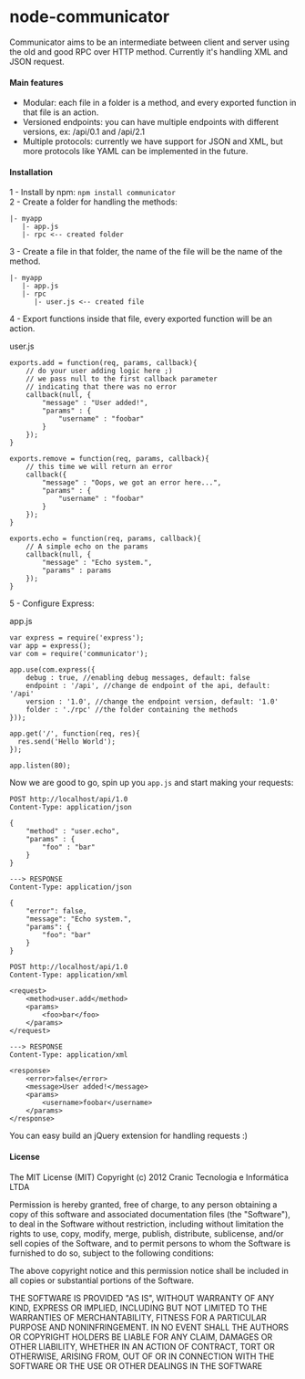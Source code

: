 node-communicator
=================

Communicator aims to be an intermediate between client and server using the old  and good RPC over HTTP method.
Currently it's handling XML and JSON request.

#### Main features

* Modular: each file in a folder is a method, and every exported function in that file is an action.
* Versioned endpoints: you can have multiple endpoints with different versions, ex: /api/0.1 and /api/2.1
* Multiple protocols: currently we have support for JSON and XML, but more protocols like YAML can be implemented in the future.

#### Installation

1 - Install by npm: `npm install communicator`    
2 - Create a folder for handling the methods:

    |- myapp
       |- app.js
       |- rpc <-- created folder

3 - Create a file in that folder, the name of the file will be the name of the method.

    |- myapp
       |- app.js
       |- rpc
          |- user.js <-- created file

4 - Export functions inside that file, every exported function will be an action.

user.js

    exports.add = function(req, params, callback){
        // do your user adding logic here ;)
        // we pass null to the first callback parameter 
        // indicating that there was no error
        callback(null, {
            "message" : "User added!",
            "params" : {
                "username" : "foobar"
            }
        });
    }

    exports.remove = function(req, params, callback){
        // this time we will return an error
        callback({
            "message" : "Oops, we got an error here...",
            "params" : {
                "username" : "foobar"
            }
        });
    }

    exports.echo = function(req, params, callback){
        // A simple echo on the params
        callback(null, {
            "message" : "Echo system.",
            "params" : params
        });
    }

5 - Configure Express:

app.js

    var express = require('express');
    var app = express();
    var com = require('communicator');

    app.use(com.express({
        debug : true, //enabling debug messages, default: false
        endpoint : '/api', //change de endpoint of the api, default: '/api'
        version : '1.0', //change the endpoint version, default: '1.0'
        folder : './rpc' //the folder containing the methods
    }));

    app.get('/', function(req, res){
      res.send('Hello World');
    });

    app.listen(80);

Now we are good to go, spin up you `app.js` and start making your requests:

    POST http://localhost/api/1.0
    Content-Type: application/json

    {
        "method" : "user.echo", 
        "params" : {
            "foo" : "bar"
        }
    }

    ---> RESPONSE
    Content-Type: application/json

    {
        "error": false,
        "message": "Echo system.",
        "params": {
            "foo": "bar"
        }
    }

    POST http://localhost/api/1.0
    Content-Type: application/xml

    <request>
        <method>user.add</method>
        <params>
            <foo>bar</foo>
        </params>
    </request>

    ---> RESPONSE
    Content-Type: application/xml
    
    <response>
        <error>false</error>
        <message>User added!</message>
        <params>
            <username>foobar</username>
        </params>
    </response>

You can easy build an jQuery extension for handling requests :)

#### License

The MIT License (MIT) Copyright (c) 2012 Cranic Tecnologia e Informática LTDA

Permission is hereby granted, free of charge, to any person obtaining a copy of this software 
and associated documentation files (the "Software"), to deal in the Software without 
restriction, including without limitation the rights to use, copy, modify, merge, publish, 
distribute, sublicense, and/or sell copies of the Software, and to permit persons to whom the 
Software is furnished to do so, subject to the following conditions:

The above copyright notice and this permission notice shall be included in all copies or 
substantial portions of the Software.

THE SOFTWARE IS PROVIDED "AS IS", WITHOUT WARRANTY OF ANY KIND, EXPRESS OR IMPLIED, INCLUDING 
BUT NOT LIMITED TO THE WARRANTIES OF MERCHANTABILITY, FITNESS FOR A PARTICULAR PURPOSE AND 
NONINFRINGEMENT. IN NO EVENT SHALL THE AUTHORS OR COPYRIGHT HOLDERS BE LIABLE FOR ANY CLAIM, 
DAMAGES OR OTHER LIABILITY, WHETHER IN AN ACTION OF CONTRACT, TORT OR OTHERWISE, ARISING FROM, 
OUT OF OR IN CONNECTION WITH THE SOFTWARE OR THE USE OR OTHER DEALINGS IN THE SOFTWARE